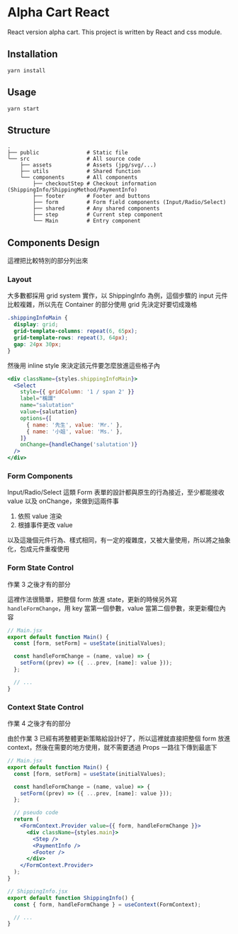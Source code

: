 # Alpha Cart React

React version alpha cart.
This project is written by React and css module.

## Installation

```
yarn install
```

## Usage

```
yarn start
```

## Structure

```
.
├── public               # Static file
└── src                  # All source code
    ├── assets           # Assets (jpg/svg/...)
    ├── utils            # Shared function
    └── components       # All components
        ├── checkoutStep # Checkout information (ShippingInfo/ShippingMethod/PaymentInfo)
        ├── footer       # Footer and buttons
        ├── form         # Form field components (Input/Radio/Select)
        ├── shared       # Any shared components
        ├── step         # Current step component
        └── Main         # Entry component
```

## Components Design

這裡把比較特別的部分列出來

### Layout

大多數都採用 grid system 實作，以 ShippingInfo 為例，這個步驟的 input 元件比較複雜，所以先在 Container 的部分使用 grid 先決定好要切成幾格

```css
.shippingInfoMain {
  display: grid;
  grid-template-columns: repeat(6, 65px);
  grid-template-rows: repeat(3, 64px);
  gap: 24px 30px;
}
```

然後用 inline style 來決定該元件要怎麼放進這些格子內

```jsx
<div className={styles.shippingInfoMain}>
  <Select
    style={{ gridColumn: '1 / span 2' }}
    label="稱謂"
    name="salutation"
    value={salutation}
    options={[
      { name: '先生', value: 'Mr.' },
      { name: '小姐', value: 'Ms.' },
    ]}
    onChange={handleChange('salutation')}
  />
</div>
```

### Form Components

Input/Radio/Select 這類 Form 表單的設計都與原生的行為接近，至少都能接收 value 以及 onChange，來做到這兩件事

1. 依照 value 渲染
2. 根據事件更改 value

以及這幾個元件行為、樣式相同，有一定的複雜度，又被大量使用，所以將之抽象化，包成元件重複使用

### Form State Control

作業 3 之後才有的部分

這裡作法很簡單，把整個 form 放進 state，更新的時候另外寫 `handleFormChange`，用 key 當第一個參數，value 當第二個參數，來更新欄位內容

```jsx
// Main.jsx
export default function Main() {
  const [form, setForm] = useState(initialValues);

  const handleFormChange = (name, value) => {
    setForm((prev) => ({ ...prev, [name]: value }));
  };

  // ...
}
```

### Context State Control

作業 4 之後才有的部分

由於作業 3 已經有將整體更新策略給設計好了，所以這裡就直接把整個 form 放進 context，然後在需要的地方使用，就不需要透過 Props 一路往下傳到最底下

```jsx
// Main.jsx
export default function Main() {
  const [form, setForm] = useState(initialValues);

  const handleFormChange = (name, value) => {
    setForm((prev) => ({ ...prev, [name]: value }));
  };

  // pseudo code
  return (
    <FormContext.Provider value={{ form, handleFormChange }}>
      <div className={styles.main}>
        <Step />
        <PaymentInfo />
        <Footer />
      </div>
    </FormContext.Provider>
  );
}
```

```jsx
// ShippingInfo.jsx
export default function ShippingInfo() {
  const { form, handleFormChange } = useContext(FormContext);

  // ...
}
```
